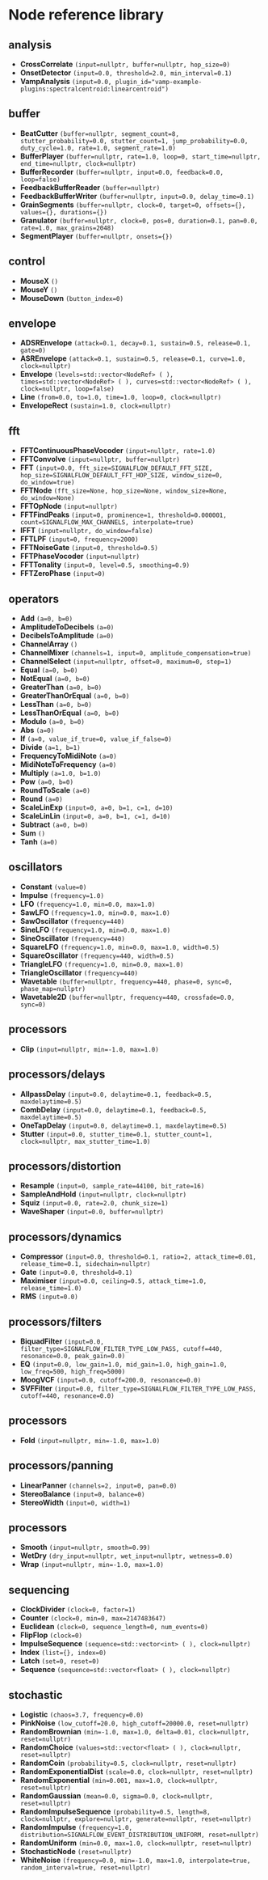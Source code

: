 # Node reference library

## analysis

- **CrossCorrelate** `(input=nullptr, buffer=nullptr, hop_size=0)`
- **OnsetDetector** `(input=0.0, threshold=2.0, min_interval=0.1)`
- **VampAnalysis** `(input=0.0, plugin_id="vamp-example-plugins:spectralcentroid:linearcentroid")`

## buffer

- **BeatCutter** `(buffer=nullptr, segment_count=8, stutter_probability=0.0, stutter_count=1, jump_probability=0.0, duty_cycle=1.0, rate=1.0, segment_rate=1.0)`
- **BufferPlayer** `(buffer=nullptr, rate=1.0, loop=0, start_time=nullptr, end_time=nullptr, clock=nullptr)`
- **BufferRecorder** `(buffer=nullptr, input=0.0, feedback=0.0, loop=false)`
- **FeedbackBufferReader** `(buffer=nullptr)`
- **FeedbackBufferWriter** `(buffer=nullptr, input=0.0, delay_time=0.1)`
- **GrainSegments** `(buffer=nullptr, clock=0, target=0, offsets={}, values={}, durations={})`
- **Granulator** `(buffer=nullptr, clock=0, pos=0, duration=0.1, pan=0.0, rate=1.0, max_grains=2048)`
- **SegmentPlayer** `(buffer=nullptr, onsets={})`

## control

- **MouseX** `()`
- **MouseY** `()`
- **MouseDown** `(button_index=0)`

## envelope

- **ADSREnvelope** `(attack=0.1, decay=0.1, sustain=0.5, release=0.1, gate=0)`
- **ASREnvelope** `(attack=0.1, sustain=0.5, release=0.1, curve=1.0, clock=nullptr)`
- **Envelope** `(levels=std::vector<NodeRef> ( ), times=std::vector<NodeRef> ( ), curves=std::vector<NodeRef> ( ), clock=nullptr, loop=false)`
- **Line** `(from=0.0, to=1.0, time=1.0, loop=0, clock=nullptr)`
- **EnvelopeRect** `(sustain=1.0, clock=nullptr)`

## fft

- **FFTContinuousPhaseVocoder** `(input=nullptr, rate=1.0)`
- **FFTConvolve** `(input=nullptr, buffer=nullptr)`
- **FFT** `(input=0.0, fft_size=SIGNALFLOW_DEFAULT_FFT_SIZE, hop_size=SIGNALFLOW_DEFAULT_FFT_HOP_SIZE, window_size=0, do_window=true)`
- **FFTNode** `(fft_size=None, hop_size=None, window_size=None, do_window=None)`
- **FFTOpNode** `(input=nullptr)`
- **FFTFindPeaks** `(input=0, prominence=1, threshold=0.000001, count=SIGNALFLOW_MAX_CHANNELS, interpolate=true)`
- **IFFT** `(input=nullptr, do_window=false)`
- **FFTLPF** `(input=0, frequency=2000)`
- **FFTNoiseGate** `(input=0, threshold=0.5)`
- **FFTPhaseVocoder** `(input=nullptr)`
- **FFTTonality** `(input=0, level=0.5, smoothing=0.9)`
- **FFTZeroPhase** `(input=0)`

## operators

- **Add** `(a=0, b=0)`
- **AmplitudeToDecibels** `(a=0)`
- **DecibelsToAmplitude** `(a=0)`
- **ChannelArray** `()`
- **ChannelMixer** `(channels=1, input=0, amplitude_compensation=true)`
- **ChannelSelect** `(input=nullptr, offset=0, maximum=0, step=1)`
- **Equal** `(a=0, b=0)`
- **NotEqual** `(a=0, b=0)`
- **GreaterThan** `(a=0, b=0)`
- **GreaterThanOrEqual** `(a=0, b=0)`
- **LessThan** `(a=0, b=0)`
- **LessThanOrEqual** `(a=0, b=0)`
- **Modulo** `(a=0, b=0)`
- **Abs** `(a=0)`
- **If** `(a=0, value_if_true=0, value_if_false=0)`
- **Divide** `(a=1, b=1)`
- **FrequencyToMidiNote** `(a=0)`
- **MidiNoteToFrequency** `(a=0)`
- **Multiply** `(a=1.0, b=1.0)`
- **Pow** `(a=0, b=0)`
- **RoundToScale** `(a=0)`
- **Round** `(a=0)`
- **ScaleLinExp** `(input=0, a=0, b=1, c=1, d=10)`
- **ScaleLinLin** `(input=0, a=0, b=1, c=1, d=10)`
- **Subtract** `(a=0, b=0)`
- **Sum** `()`
- **Tanh** `(a=0)`

## oscillators

- **Constant** `(value=0)`
- **Impulse** `(frequency=1.0)`
- **LFO** `(frequency=1.0, min=0.0, max=1.0)`
- **SawLFO** `(frequency=1.0, min=0.0, max=1.0)`
- **SawOscillator** `(frequency=440)`
- **SineLFO** `(frequency=1.0, min=0.0, max=1.0)`
- **SineOscillator** `(frequency=440)`
- **SquareLFO** `(frequency=1.0, min=0.0, max=1.0, width=0.5)`
- **SquareOscillator** `(frequency=440, width=0.5)`
- **TriangleLFO** `(frequency=1.0, min=0.0, max=1.0)`
- **TriangleOscillator** `(frequency=440)`
- **Wavetable** `(buffer=nullptr, frequency=440, phase=0, sync=0, phase_map=nullptr)`
- **Wavetable2D** `(buffer=nullptr, frequency=440, crossfade=0.0, sync=0)`

## processors

- **Clip** `(input=nullptr, min=-1.0, max=1.0)`

## processors/delays

- **AllpassDelay** `(input=0.0, delaytime=0.1, feedback=0.5, maxdelaytime=0.5)`
- **CombDelay** `(input=0.0, delaytime=0.1, feedback=0.5, maxdelaytime=0.5)`
- **OneTapDelay** `(input=0.0, delaytime=0.1, maxdelaytime=0.5)`
- **Stutter** `(input=0.0, stutter_time=0.1, stutter_count=1, clock=nullptr, max_stutter_time=1.0)`

## processors/distortion

- **Resample** `(input=0, sample_rate=44100, bit_rate=16)`
- **SampleAndHold** `(input=nullptr, clock=nullptr)`
- **Squiz** `(input=0.0, rate=2.0, chunk_size=1)`
- **WaveShaper** `(input=0.0, buffer=nullptr)`

## processors/dynamics

- **Compressor** `(input=0.0, threshold=0.1, ratio=2, attack_time=0.01, release_time=0.1, sidechain=nullptr)`
- **Gate** `(input=0.0, threshold=0.1)`
- **Maximiser** `(input=0.0, ceiling=0.5, attack_time=1.0, release_time=1.0)`
- **RMS** `(input=0.0)`

## processors/filters

- **BiquadFilter** `(input=0.0, filter_type=SIGNALFLOW_FILTER_TYPE_LOW_PASS, cutoff=440, resonance=0.0, peak_gain=0.0)`
- **EQ** `(input=0.0, low_gain=1.0, mid_gain=1.0, high_gain=1.0, low_freq=500, high_freq=5000)`
- **MoogVCF** `(input=0.0, cutoff=200.0, resonance=0.0)`
- **SVFFilter** `(input=0.0, filter_type=SIGNALFLOW_FILTER_TYPE_LOW_PASS, cutoff=440, resonance=0.0)`

## processors

- **Fold** `(input=nullptr, min=-1.0, max=1.0)`

## processors/panning

- **LinearPanner** `(channels=2, input=0, pan=0.0)`
- **StereoBalance** `(input=0, balance=0)`
- **StereoWidth** `(input=0, width=1)`

## processors

- **Smooth** `(input=nullptr, smooth=0.99)`
- **WetDry** `(dry_input=nullptr, wet_input=nullptr, wetness=0.0)`
- **Wrap** `(input=nullptr, min=-1.0, max=1.0)`

## sequencing

- **ClockDivider** `(clock=0, factor=1)`
- **Counter** `(clock=0, min=0, max=2147483647)`
- **Euclidean** `(clock=0, sequence_length=0, num_events=0)`
- **FlipFlop** `(clock=0)`
- **ImpulseSequence** `(sequence=std::vector<int> ( ), clock=nullptr)`
- **Index** `(list={}, index=0)`
- **Latch** `(set=0, reset=0)`
- **Sequence** `(sequence=std::vector<float> ( ), clock=nullptr)`

## stochastic

- **Logistic** `(chaos=3.7, frequency=0.0)`
- **PinkNoise** `(low_cutoff=20.0, high_cutoff=20000.0, reset=nullptr)`
- **RandomBrownian** `(min=-1.0, max=1.0, delta=0.01, clock=nullptr, reset=nullptr)`
- **RandomChoice** `(values=std::vector<float> ( ), clock=nullptr, reset=nullptr)`
- **RandomCoin** `(probability=0.5, clock=nullptr, reset=nullptr)`
- **RandomExponentialDist** `(scale=0.0, clock=nullptr, reset=nullptr)`
- **RandomExponential** `(min=0.001, max=1.0, clock=nullptr, reset=nullptr)`
- **RandomGaussian** `(mean=0.0, sigma=0.0, clock=nullptr, reset=nullptr)`
- **RandomImpulseSequence** `(probability=0.5, length=8, clock=nullptr, explore=nullptr, generate=nullptr, reset=nullptr)`
- **RandomImpulse** `(frequency=1.0, distribution=SIGNALFLOW_EVENT_DISTRIBUTION_UNIFORM, reset=nullptr)`
- **RandomUniform** `(min=0.0, max=1.0, clock=nullptr, reset=nullptr)`
- **StochasticNode** `(reset=nullptr)`
- **WhiteNoise** `(frequency=0.0, min=-1.0, max=1.0, interpolate=true, random_interval=true, reset=nullptr)`
